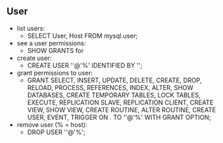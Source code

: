 ## User
* list users: 
    * SELECT User, Host FROM mysql.user;
* see a user permissions: 
    * SHOW GRANTS for <username>
* create user: 
    * CREATE USER '<username>'@'%' IDENTIFIED BY '<password>';
* grant permissions to user: 
    * GRANT SELECT, INSERT, UPDATE, DELETE, CREATE, DROP, RELOAD, PROCESS, REFERENCES, INDEX, ALTER, SHOW DATABASES, CREATE TEMPORARY TABLES, LOCK TABLES,
      EXECUTE, REPLICATION SLAVE, REPLICATION CLIENT, CREATE VIEW, SHOW VIEW, CREATE ROUTINE, ALTER ROUTINE, CREATE USER, EVENT, TRIGGER ON *.* TO
      '<username>'@'%' WITH GRANT OPTION;
* remove user (% = host): 
    * DROP USER '<username>'@'%';
